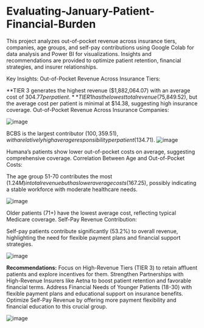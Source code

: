 # Evaluating-January-Patient-Financial-Burden
This project analyzes out-of-pocket revenue across insurance tiers, companies, age groups, and self-pay contributions using Google Colab for data analysis and Power BI for visualizations. Insights and recommendations are provided to optimize patient retention, financial strategies, and insurer relationships.

Key Insights:
Out-of-Pocket Revenue Across Insurance Tiers:

**TIER 3 generates the highest revenue ($1,882,064.07) with an average cost of $304.77 per patient.**
TIER 1 has the lowest total revenue ($75,849.52), but the average cost per patient is minimal at $14.38, suggesting high insurance coverage.
Out-of-Pocket Revenue Across Insurance Companies:

![image](https://github.com/user-attachments/assets/4be82b03-b5fd-4eac-9b52-4d93e9dd852f)


BCBS is the largest contributor ($100,359.51), with a relatively high average responsibility per patient ($134.71).
![image](https://github.com/user-attachments/assets/5cf0c37b-c697-45c7-8111-d197a000fb69)

Humana’s patients show lower out-of-pocket costs on average, suggesting comprehensive coverage.
Correlation Between Age and Out-of-Pocket Costs:

The age group 51-70 contributes the most ($1.24M) in total revenue but has lower average costs ($167.25), possibly indicating a stable workforce with moderate healthcare needs.

![image](https://github.com/user-attachments/assets/a1eca847-7b53-4b9f-af54-fbda924e3d6e)

Older patients (71+) have the lowest average cost, reflecting typical Medicare coverage.
Self-Pay Revenue Contribution:

Self-pay patients contribute significantly (53.2%) to overall revenue, highlighting the need for flexible payment plans and financial support strategies.

![image](https://github.com/user-attachments/assets/fcd7cf73-baa6-4ee7-a2ea-19d4be1db81f)

**Recommendations:**
Focus on High-Revenue Tiers (TIER 3) to retain affluent patients and explore incentives for them.
Strengthen Partnerships with High-Revenue Insurers like Aetna to boost patient retention and favorable financial terms.
Address Financial Needs of Younger Patients (18-30) with flexible payment plans and educational support on insurance benefits.
Optimize Self-Pay Revenue by offering more payment flexibility and financial education to this crucial group.

![image](https://github.com/user-attachments/assets/e86e9bce-e462-4667-82e8-4682c5479a90)




